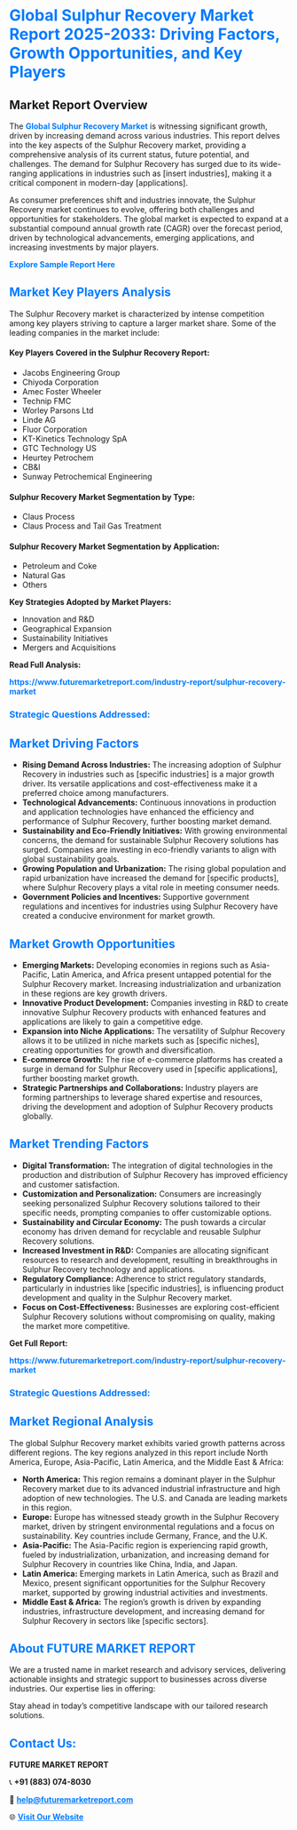 <h1 style="color: #007BFF;">Global Sulphur Recovery Market Report 2025-2033: Driving Factors, Growth Opportunities, and Key Players</h1>

<section id="overview">
<h2>Market Report Overview</h2>
<p>The <a href="https://www.futuremarketreport.com/industry-report/sulphur-recovery-market" style="color: #007BFF; text-decoration: none;"><strong>Global Sulphur Recovery Market</strong></a> is witnessing significant growth, driven by increasing demand across various industries. This report delves into the key aspects of the Sulphur Recovery market, providing a comprehensive analysis of its current status, future potential, and challenges. The demand for Sulphur Recovery has surged due to its wide-ranging applications in industries such as [insert industries], making it a critical component in modern-day [applications].</p>
<p>As consumer preferences shift and industries innovate, the Sulphur Recovery market continues to evolve, offering both challenges and opportunities for stakeholders. The global market is expected to expand at a substantial compound annual growth rate (CAGR) over the forecast period, driven by technological advancements, emerging applications, and increasing investments by major players.</p>
</section>

<section id="overview">
<p><a href="https://www.futuremarketreport.com/request-sample/reportId=102548" style="color: #007BFF; text-decoration: none;"><strong>Explore Sample Report Here</strong></a></p>
</section>

<section id="key-players">
<h2 style="color: #007BFF;">Market Key Players Analysis</h2>
<p>The Sulphur Recovery market is characterized by intense competition among key players striving to capture a larger market share. Some of the leading companies in the market include:</p>
<h4>Key Players Covered in the Sulphur Recovery Report:</h4>
<ul><li>Jacobs Engineering Group</li><li>Chiyoda Corporation</li><li>Amec Foster Wheeler</li><li>Technip FMC</li><li>Worley Parsons Ltd</li><li>Linde AG</li><li>Fluor Corporation</li><li>KT-Kinetics Technology SpA</li><li>GTC Technology US</li><li>Heurtey Petrochem</li><li>CB&amp;I</li><li>Sunway Petrochemical Engineering</li></ul>
<h4>Sulphur Recovery Market Segmentation by Type:</h4>
<ul><li>Claus Process</li><li>Claus Process and Tail Gas Treatment</li></ul>

<h4>Sulphur Recovery Market Segmentation by Application:</h4>
<ul><li>Petroleum and Coke</li><li>Natural Gas</li><li>Others</li></ul>
<p><strong>Key Strategies Adopted by Market Players:</strong></p>
<ul>
<li>Innovation and R&D</li>
<li>Geographical Expansion</li>
<li>Sustainability Initiatives</li>
<li>Mergers and Acquisitions</li>
</ul>
</section>

<section>
<p><strong>Read Full Analysis: </strong></p><a href="https://www.futuremarketreport.com/industry-report/sulphur-recovery-market" style="color: #007BFF; text-decoration: none;"><strong>https://www.futuremarketreport.com/industry-report/sulphur-recovery-market</strong></a>
<h3 style="color: #007BFF;">Strategic Questions Addressed:</h3>
</section>

<section id="driving-factors">
<h2 style="color: #007BFF;">Market Driving Factors</h2>
<ul>
<li><strong>Rising Demand Across Industries:</strong> The increasing adoption of Sulphur Recovery in industries such as [specific industries] is a major growth driver. Its versatile applications and cost-effectiveness make it a preferred choice among manufacturers.</li>
<li><strong>Technological Advancements:</strong> Continuous innovations in production and application technologies have enhanced the efficiency and performance of Sulphur Recovery, further boosting market demand.</li>
<li><strong>Sustainability and Eco-Friendly Initiatives:</strong> With growing environmental concerns, the demand for sustainable Sulphur Recovery solutions has surged. Companies are investing in eco-friendly variants to align with global sustainability goals.</li>
<li><strong>Growing Population and Urbanization:</strong> The rising global population and rapid urbanization have increased the demand for [specific products], where Sulphur Recovery plays a vital role in meeting consumer needs.</li>
<li><strong>Government Policies and Incentives:</strong> Supportive government regulations and incentives for industries using Sulphur Recovery have created a conducive environment for market growth.</li>
</ul>
</section>

<section id="growth-opportunities">
<h2 style="color: #007BFF;">Market Growth Opportunities</h2>
<ul>
<li><strong>Emerging Markets:</strong> Developing economies in regions such as Asia-Pacific, Latin America, and Africa present untapped potential for the Sulphur Recovery market. Increasing industrialization and urbanization in these regions are key growth drivers.</li>
<li><strong>Innovative Product Development:</strong> Companies investing in R&D to create innovative Sulphur Recovery products with enhanced features and applications are likely to gain a competitive edge.</li>
<li><strong>Expansion into Niche Applications:</strong> The versatility of Sulphur Recovery allows it to be utilized in niche markets such as [specific niches], creating opportunities for growth and diversification.</li>
<li><strong>E-commerce Growth:</strong> The rise of e-commerce platforms has created a surge in demand for Sulphur Recovery used in [specific applications], further boosting market growth.</li>
<li><strong>Strategic Partnerships and Collaborations:</strong> Industry players are forming partnerships to leverage shared expertise and resources, driving the development and adoption of Sulphur Recovery products globally.</li>
</ul>
</section>

<section id="trending-factors">
<h2 style="color: #007BFF;">Market Trending Factors</h2>
<ul>
<li><strong>Digital Transformation:</strong> The integration of digital technologies in the production and distribution of Sulphur Recovery has improved efficiency and customer satisfaction.</li>
<li><strong>Customization and Personalization:</strong> Consumers are increasingly seeking personalized Sulphur Recovery solutions tailored to their specific needs, prompting companies to offer customizable options.</li>
<li><strong>Sustainability and Circular Economy:</strong> The push towards a circular economy has driven demand for recyclable and reusable Sulphur Recovery solutions.</li>
<li><strong>Increased Investment in R&D:</strong> Companies are allocating significant resources to research and development, resulting in breakthroughs in Sulphur Recovery technology and applications.</li>
<li><strong>Regulatory Compliance:</strong> Adherence to strict regulatory standards, particularly in industries like [specific industries], is influencing product development and quality in the Sulphur Recovery market.</li>
<li><strong>Focus on Cost-Effectiveness:</strong> Businesses are exploring cost-efficient Sulphur Recovery solutions without compromising on quality, making the market more competitive.</li>
</ul>
</section>

<section>
<p><strong>Get Full Report: </strong></p><a href="https://www.futuremarketreport.com/industry-report/sulphur-recovery-market" style="color: #007BFF; text-decoration: none;"><strong>https://www.futuremarketreport.com/industry-report/sulphur-recovery-market</strong></a>
<h3 style="color: #007BFF;">Strategic Questions Addressed:</h3>
</section>


<section id="regional-analysis">
<h2 style="color: #007BFF;">Market Regional Analysis</h2>
<p>The global Sulphur Recovery market exhibits varied growth patterns across different regions. The key regions analyzed in this report include North America, Europe, Asia-Pacific, Latin America, and the Middle East & Africa:</p>
<ul>
<li><strong>North America:</strong> This region remains a dominant player in the Sulphur Recovery market due to its advanced industrial infrastructure and high adoption of new technologies. The U.S. and Canada are leading markets in this region.</li>
<li><strong>Europe:</strong> Europe has witnessed steady growth in the Sulphur Recovery market, driven by stringent environmental regulations and a focus on sustainability. Key countries include Germany, France, and the U.K.</li>
<li><strong>Asia-Pacific:</strong> The Asia-Pacific region is experiencing rapid growth, fueled by industrialization, urbanization, and increasing demand for Sulphur Recovery in countries like China, India, and Japan.</li>
<li><strong>Latin America:</strong> Emerging markets in Latin America, such as Brazil and Mexico, present significant opportunities for the Sulphur Recovery market, supported by growing industrial activities and investments.</li>
<li><strong>Middle East & Africa:</strong> The region’s growth is driven by expanding industries, infrastructure development, and increasing demand for Sulphur Recovery in sectors like [specific sectors].</li>
</ul>
</section>

<footer>
<h2 style="color: #007BFF;">About FUTURE MARKET REPORT</h2>
<p>We are a trusted name in market research and advisory services, delivering actionable insights and strategic support to businesses across diverse industries. Our expertise lies in offering:</p>

<p>Stay ahead in today’s competitive landscape with our tailored research solutions.</p>

<h2 style="color: #007BFF;">Contact Us:</h2>
<p><strong>FUTURE MARKET REPORT</strong></p>
<p>📞 <strong>+91 (883) 074-8030</strong></p>
<p>📧 <strong><a href="mailto:help@futuremarketreport.com" style="color: #007BFF;">help@futuremarketreport.com</a></strong></p>
<p>🌐 <strong><a href="https://www.futuremarketreport.com/" style="color: #007BFF;">Visit Our Website</a></strong></p>
</footer>